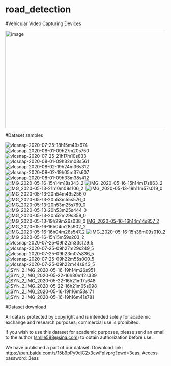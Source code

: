 # road_detection


#Vehicular Video Capturing Devices  

<img width="554" height="305" alt="image" src="https://github.com/user-attachments/assets/4c056210-c4f7-432b-bb12-ed2a54bce9cd" />  

#Dataset samples  

![vlcsnap-2020-07-25-18h15m49s674](https://github.com/user-attachments/assets/0b2022b3-9d9a-4c87-b863-a445548d5954)
![vlcsnap-2020-08-01-09h27m20s750](https://github.com/user-attachments/assets/fd02f7e8-e5f6-4fc4-af95-971221f04022)
![vlcsnap-2020-07-25-21h17m10s833](https://github.com/user-attachments/assets/dd222128-a312-40b6-a4df-4a6655a2dc0b)
![vlcsnap-2020-08-01-09h32m08s561](https://github.com/user-attachments/assets/abe88308-510a-4250-98dc-f6afe4a3dd1d)
![vlcsnap-2020-08-02-19h24m36s312](https://github.com/user-attachments/assets/fd9819bd-21e9-4613-b4b2-336baef47432)
![vlcsnap-2020-08-02-19h05m37s607](https://github.com/user-attachments/assets/7825bb19-40b5-4096-abee-e5b624628d21)
![vlcsnap-2020-08-01-09h33m38s412](https://github.com/user-attachments/assets/588315fd-5979-4a9c-87dd-80c3b03f2d6e)
![IMG_2020-05-16-15h14m18s343_2](https://github.com/user-attachments/assets/f515cb9c-a254-4772-971a-3ed841fca6bc)
![IMG_2020-05-16-15h14m17s863_2](https://github.com/user-attachments/assets/eaf0f976-ae27-42ac-817c-4e335ca63c26)
![IMG_2020-05-13-21h10m08s106_2](https://github.com/user-attachments/assets/72b8bb2d-6132-473f-bbf3-eaba708628db)
!![IMG_2020-05-13-19h11m57s019_0](https://github.com/user-attachments/assets/0c40dc5d-f3db-4cea-b05b-81b93ce26192)
![IMG_2020-05-13-20h54m49s256_0](https://github.com/user-attachments/assets/2c66e4f6-a1a7-4a4b-839c-292113a6b026)
![IMG_2020-05-13-20h53m55s576_0](https://github.com/user-attachments/assets/8176bbed-b2ac-4140-9d35-8113b88dd293)
![IMG_2020-05-13-20h53m25s769_0](https://github.com/user-attachments/assets/958e54d2-2c37-4782-9be9-fbcbe52d4440)
![IMG_2020-05-13-20h53m25s444_0](https://github.com/user-attachments/assets/7fba1e30-a2d1-4953-a76d-1bd0cd277517)
![IMG_2020-05-13-20h52m29s359_0](https://github.com/user-attachments/assets/0cd10870-d01e-415c-a44f-eaa11ee876ca)
![IMG_2020-05-13-19h29m26s038_0](https://github.com/user-attachments/assets/c68bb65e-5ff7-44c3-b855-6137474b5d48)
[IMG_2020-05-16-16h14m14s857_2](https://github.com/user-attachments/assets/18928789-2c4e-4320-bfe2-946dbaf32041)
![IMG_2020-05-16-16h04m28s902_2](https://github.com/user-attachments/assets/1dcbd327-3a8d-4e7a-ae3d-f9008899f0a6)
![IMG_2020-05-16-16h04m28s547_2](https://github.com/user-attachments/assets/dea601eb-6d7d-4301-b225-96422cc35267)
![IMG_2020-05-16-15h36m09s010_2](https://github.com/user-attachments/assets/9541a82c-e293-4dc8-8708-6c44718543b3)
![IMG_2020-05-16-15h15m59s203_2](https://github.com/user-attachments/assets/39eb3349-0a9b-46e7-9dc4-86ab9e145515)
![vlcsnap-2020-07-25-09h22m33s129_5](https://github.com/user-attachments/assets/535aa8d7-0216-45d5-ac72-c5581a9f402b)
![vlcsnap-2020-07-25-09h27m29s249_5](https://github.com/user-attachments/assets/ef77c7e7-f9b6-4bde-8d45-7de67304e3ac)
![vlcsnap-2020-07-25-09h23m07s836_5](https://github.com/user-attachments/assets/0558b25b-05ec-41d7-995f-409ffa71487c)
![vlcsnap-2020-07-25-09h22m55s000_5](https://github.com/user-attachments/assets/bffc0db6-5a52-447b-98b8-20961f7c5cc9)
![vlcsnap-2020-07-25-09h22m44s943_5](https://github.com/user-attachments/assets/26ee74c1-36f4-45e9-8602-3410ec2039e4)
![SYN_2_IMG_2020-05-16-19h14m26s951](https://github.com/user-attachments/assets/6b03abd0-c653-4b98-b42e-c262effd5365)
![SYN_2_IMG_2020-05-22-16h30m12s339](https://github.com/user-attachments/assets/311c27c3-1488-4c37-aad6-0de9127cf7ce)
![SYN_2_IMG_2020-05-22-16h21m17s648](https://github.com/user-attachments/assets/735aae56-a1d1-4529-9f85-8b7a574860bd)
![SYN_2_IMG_2020-05-22-16h21m05s998](https://github.com/user-attachments/assets/26a15333-39d2-451c-877b-671688aaa5db)
![SYN_2_IMG_2020-05-16-19h16m53s171](https://github.com/user-attachments/assets/a66b8fb1-6c19-4321-8780-c668514ecaa8)
![SYN_2_IMG_2020-05-16-19h16m41s781](https://github.com/user-attachments/assets/8e4c79a1-33b6-4f22-8ef9-90cce0929584)

#Dataset  download

All data is protected by copyright and is intended solely for academic exchange and research purposes; commercial use is prohibited.   

If you wish to use this dataset for academic purposes, please send an email to the author (smile588@sina.com) to obtain authorization before use.  


We have published a part of our dataset. Download link: https://pan.baidu.com/s/15b9pPy9djC2x3cwFpIvprg?pwd=3eas, Access password: 3eas 


